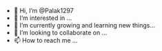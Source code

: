 - 👋 Hi, I’m @Palak1297
- 👀 I’m interested in ...
- 🌱 I’m currently growing and learning new things...
- 💞️ I’m looking to collaborate on ...
- 📫 How to reach me ...

<!---
Palak1297/Palak1297 is a ✨ special ✨ repository because its `README.md` (this file) appears on your GitHub profile.
You can click the Preview link to take a look at your changes.
--->
